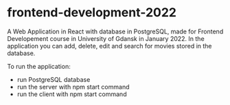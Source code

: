 # frontend-development-2022

A Web Application in React with database in PostgreSQL, made for Frontend Developement course in University of Gdansk in January 2022.
In the application you can add, delete, edit and search for movies stored in the database.

To run the application:
- run PostgreSQL database
- run the server with npm start command
- run the client with npm start command
